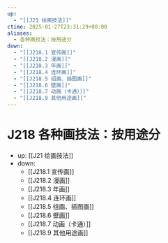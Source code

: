 ```yaml
---
up:
  - "[[J21 绘画技法]]"
ctime: 2025-01-27T23:31:29+08:00
aliases:
  - 各种画技法：按用途分
down:
  - "[[J218.1 宣传画]]"
  - "[[J218.2 漫画]]"
  - "[[J218.3 年画]]"
  - "[[J218.4 连环画]]"
  - "[[J218.5 组画、插图画]]"
  - "[[J218.6 壁画]]"
  - "[[J218.7 动画（卡通）]]"
  - "[[J218.9 其他用途画]]"
---
```


# J218 各种画技法：按用途分

- up: [[J21 绘画技法]]
- down:	
	- [[J218.1 宣传画]]
	- [[J218.2 漫画]]
	- [[J218.3 年画]]
	- [[J218.4 连环画]]
	- [[J218.5 组画、插图画]]
	- [[J218.6 壁画]]
	- [[J218.7 动画（卡通）]]
	- [[J218.9 其他用途画]]
	
